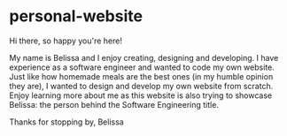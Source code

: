 # personal-website
Hi there, so happy you're here!

My name is Belissa and I enjoy creating, designing and developing. I have experience as a software engineer and wanted to code my own website.
Just like how homemade meals are the best ones (in my humble opinion they are), I wanted to design and develop my own website from scratch.
Enjoy learning more about me as this website is also trying to showcase Belissa: the person behind the Software Engineering title.

Thanks for stopping by,
Belissa
